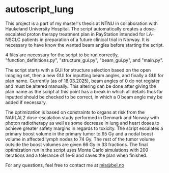 # autoscript_lung

This project is a part of my master's thesis at NTNU in collaboration with Haukeland University Hospital. The script automatically creates a dose-escalated proton therapy treatment plan in RayStation intended for LA-NSCLC patients in preparation of a future clinical trial in Norway. It is necessary to have know the wanted beam angles before starting the script. 

4 files are necessary for the script to be run correctly, "function_definitions.py", "structure_gui.py", "beam_gui.py", and "main.py".

The script starts with a GUI for structure selection based on the open imaging set, then a new GUI for inputting beam angles, and finally a GUI for plan name. Currently (as of 18.03.2025), beam angles of 0 do not register and must be altered manually. This altering can be done after giving the plan name as the script at this point has a break in which all details thus far inputted should be checked to be correct, in which a 0 beam angle may be added if necessary. 

The optimization is based on constraints to organs at risk from the NARLAL2 dose-escalation study performed in Denmark and Norway with photon radiotherapy as well as some decrease in lung and heart doses to achieve greater safety margins in regards to toxicity. The script escalates a primary boost volume in the primary tumor to 95 Gy and a nodal boost volume in affected lymph nodes to 74 Gy. The rest of the tumor volume outside the boost volumes are given 66 Gy in 33 fractions. The final optimization run in the script uses Monte Carlo simulations with 200 iterations and a tolerance of 1e-9 and saves the plan when finished. 

For any questions, feel free to contact me at mia@bel.no
